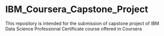 # IBM_Coursera_Capstone_Project
This repository is intended for the submission of capstone project of IBM Data Science Professional Certificate course offered in Coursera
